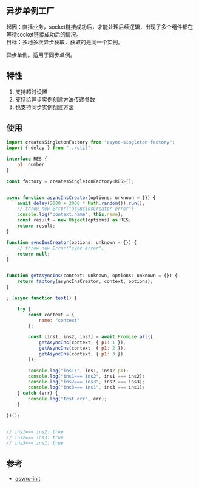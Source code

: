 ## 异步单例工厂
起因：直播业务，socket链接成功后，才能处理后续逻辑，出现了多个组件都在等待socket链接成功后的情况。   
目标：多地多次异步获取，获取的是同一个实例。  

异步单例。适用于同步单例。

## 特性
1. 支持超时设置
2. 支持给异步实例创建方法传递参数
3. 也支持同步实例创建方法


## 使用
```js
import createsSingletonFactory from "async-singleton-factory";
import { delay } from "../util";

interface RES {
    p1: number
}

const factory = createsSingletonFactory<RES>();


async function asyncInsCreator(options: unknown = {}) {
    await delay(2000 + 2000 * Math.random()).run();        
    // throw new Error("asyncInsCreator error")
    console.log("context.name", this.name);
    const result = new Object(options) as RES;
    return result;  
}

function syncInsCreator(options: unknown = {}) { 
    // throw new Error("sync error")
    return null;  
}


function getAsyncIns(context: unknown, options: unknown = {}) {
    return factory(asyncInsCreator, context, options);
}

; (async function test() {

    try {
        const context = {
            name: "context"
        };

        const [ins1, ins2, ins3] = await Promise.all([
            getAsyncIns(context, { p1: 1 }),
            getAsyncIns(context, { p1: 2 }),
            getAsyncIns(context, { p1: 3 })
        ]);

        console.log("ins1:", ins1, ins1?.p1);
        console.log("ins1=== ins2", ins1 === ins2);
        console.log("ins2=== ins3", ins2 === ins3);
        console.log("ins3=== ins1", ins3 === ins1);
    } catch (err) {
        console.log("test err", err);
    }

})();


// ins1=== ins2: true
// ins2=== ins3: true
// ins3=== ins1: true

```


## 参考
* [async-init](https://github.com/ert78gb/async-init)